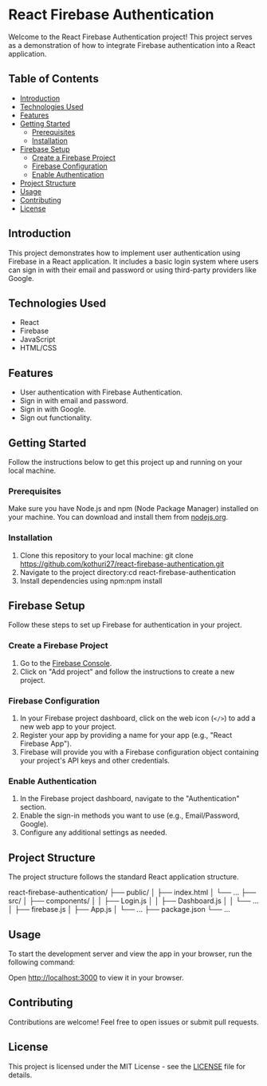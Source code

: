 # React Firebase Authentication

Welcome to the React Firebase Authentication project! This project serves as a demonstration of how to integrate Firebase authentication into a React application.

## Table of Contents
- [Introduction](#introduction)
- [Technologies Used](#technologies-used)
- [Features](#features)
- [Getting Started](#getting-started)
  - [Prerequisites](#prerequisites)
  - [Installation](#installation)
- [Firebase Setup](#firebase-setup)
  - [Create a Firebase Project](#create-a-firebase-project)
  - [Firebase Configuration](#firebase-configuration)
  - [Enable Authentication](#enable-authentication)
- [Project Structure](#project-structure)
- [Usage](#usage)
- [Contributing](#contributing)
- [License](#license)

## Introduction

This project demonstrates how to implement user authentication using Firebase in a React application. It includes a basic login system where users can sign in with their email and password or using third-party providers like Google.

## Technologies Used

- React
- Firebase
- JavaScript
- HTML/CSS

## Features

- User authentication with Firebase Authentication.
- Sign in with email and password.
- Sign in with Google.
- Sign out functionality.

## Getting Started

Follow the instructions below to get this project up and running on your local machine.

### Prerequisites

Make sure you have Node.js and npm (Node Package Manager) installed on your machine. You can download and install them from [nodejs.org](https://nodejs.org/).

### Installation

1. Clone this repository to your local machine:
git clone https://github.com/kothuri27/react-firebase-authentication.git
2. Navigate to the project directory:cd react-firebase-authentication
3. Install dependencies using npm:npm install

## Firebase Setup

Follow these steps to set up Firebase for authentication in your project.

### Create a Firebase Project

1. Go to the [Firebase Console](https://console.firebase.google.com/).
2. Click on "Add project" and follow the instructions to create a new project.

### Firebase Configuration

1. In your Firebase project dashboard, click on the web icon (`</>`) to add a new web app to your project.
2. Register your app by providing a name for your app (e.g., "React Firebase App").
3. Firebase will provide you with a Firebase configuration object containing your project's API keys and other credentials.

### Enable Authentication

1. In the Firebase project dashboard, navigate to the "Authentication" section.
2. Enable the sign-in methods you want to use (e.g., Email/Password, Google).
3. Configure any additional settings as needed.

## Project Structure

The project structure follows the standard React application structure.

react-firebase-authentication/
├── public/
│ ├── index.html
│ └── ...
├── src/
│ ├── components/
│ │ ├── Login.js
│ │ ├── Dashboard.js
│ │ └── ...
│ ├── firebase.js
│ ├── App.js
│ └── ...
├── package.json
└── ...


## Usage

To start the development server and view the app in your browser, run the following command:


Open [http://localhost:3000](http://localhost:3000) to view it in your browser.

## Contributing

Contributions are welcome! Feel free to open issues or submit pull requests.

## License

This project is licensed under the MIT License - see the [LICENSE](LICENSE) file for details.

